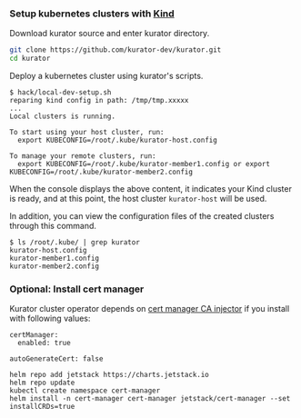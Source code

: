 ### Setup kubernetes clusters with [Kind](https://kind.sigs.k8s.io/)

Download kurator source and enter kurator directory.

```bash
git clone https://github.com/kurator-dev/kurator.git
cd kurator
```

Deploy a kubernetes cluster using kurator's scripts.

```console
$ hack/local-dev-setup.sh
reparing kind config in path: /tmp/tmp.xxxxx
...
Local clusters is running.

To start using your host cluster, run:
  export KUBECONFIG=/root/.kube/kurator-host.config

To manage your remote clusters, run:
  export KUBECONFIG=/root/.kube/kurator-member1.config or export KUBECONFIG=/root/.kube/kurator-member2.config
```

When the console displays the above content, it indicates your Kind cluster is ready, and at this point, the host cluster `kurator-host` will be used.

In addition, you can view the configuration files of the created clusters through this command.

```console
$ ls /root/.kube/ | grep kurator
kurator-host.config
kurator-member1.config
kurator-member2.config
```

### Optional: Install cert manager

Kurator cluster operator depends on [cert manager CA injector](https://cert-manager.io/docs/concepts/ca-injector) if you install with following values:

```console
certManager:
  enabled: true

autoGenerateCert: false
```

```console
helm repo add jetstack https://charts.jetstack.io
helm repo update
kubectl create namespace cert-manager
helm install -n cert-manager cert-manager jetstack/cert-manager --set installCRDs=true
```

